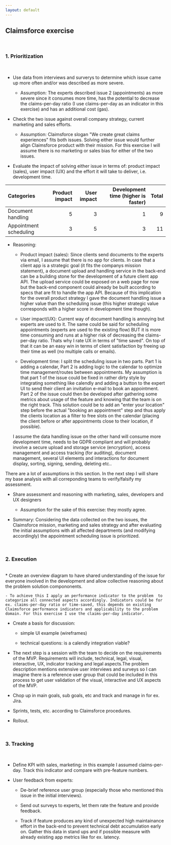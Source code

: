 ```yaml
---
layout: default
---
```


## Claimsforce exercise

<br>

### 1. Prioritization

<br>

* Use data from interviews and surverys to determine which issue came up more often and/or was described as more severe.

	- Assumption: The experts described issue 2 (appointments) as more severe  since it consumes more time, has the potential to decrease the claims-per-day ratio (I use claims-per-day as an indicator in this exercise) and has an additional cost (gas).
	
* Check the two issue against overall company strategy, current marketing and sales efforts.

	- Assumption: Claimsforce slogan "We create great claims experiences" fits both issues. Solving either issue would further align Claimsforce product with their mission. For this exercise I will assume there is no marketing or sales bias for either of the two issues.
	
* Evaluate the impact of solving either issue in terms of: product impact (sales),  user impact (UX) and the effort it will take to deliver, i.e. development time.


Categories             | Product impact | User impact | Development time (higher is faster) | Total
| :--- | ---: | ---: | ---: | ---: |
Document handling      | 5              | 3           | 1                                   | 9
Appointment scheduling | 3              | 5           | 3                                   | 11


* Reasoning: 

	- Product impact (sales): Since clients send documents to the experts via email, I assume that there is no app for clients. In case that a client app is a strategic goal (it fits the companys mission statement), a document upload and handling service in the back-end can be a building stone for the development of a future client app API. The upload service could be exposed on a web page for now but the back-end component could already be built according to specs that are fit to handle the app API. Because of this  implication for the overall product strategy I gave the document handling issue a higher value than the scheduling issue (this higher strategic value corresponds with a higher score in development time though).

	- User impact(UX): Current way of document handling is annoying but experts are used to it. The same could be said for scheduling appointments (experts are used to the existing flow) BUT it is more time consuming and runs at a higher risk of decreasing the claims-per-day ratio. Thats why I rate UX in terms of "time saved". On top of that it can be an easy win in terms of client satisfaction by freeing up their time as well (no multiple calls or emails).

	- Development time: I split the scheduling issue in two parts. Part 1 is adding a calendar, Part 2 is adding logic to the calendar to optimize time management/routes between appointments. My assumption is that part 1 of the  issue could be fixed in rather dirty style by integrating something like calendly and adding a button to the expert UI to send their client an invitation e-mail to book an appointment. Part 2 of the issue could then be developed after gathering some metrics about usage of the feature and knowing that the team is on the right track. This solution could be to add an "enter your location" step before the actual "booking an appointment" step and thus apply the clients location as a filter to free slots on the calendar (placing the client before or after appointments close to their location, if possible). 
    
    I assume the data handling issue on the other hand will consume more development time, needs to be GDPR compliant and will probably involve a secure upload and storage service (encryption), access management and access tracking (for auditing), document management, several UI elements and interactions for document display, sorting, signing, sending, deleting etc.. 

There are a lot of assumptions in this section. In the next step I will share my base analysis with all correponding teams to verify/falsify my assessment.

* Share assessment and reasoning with marketing, sales, developers and UX designers

	- Assumption for the sake of this exercise: they mostly agree. 
	
* Summary: Considering the data collected on the two issues, the Claimsforce mission, marketing and sales strategy and after evaluating the initial assumptions with all affected departments (and modifying accordingly) the appointment scheduling issue is prioritized.

<br>

### 2. Execution

<br>
* Create an overview diagram to have shared understanding of the issue for everyone involved in the development and allow collective reasoning about the problem solution compononents.

	- To achieve this I apply an performance indicator to the problem  to categorize all connected aspects accordingly. Indicators could be for ex. claims-per-day ratio or time-saved, this depends on existing Claimsforce performance indicators and applicability to the problem domain. For this exercise I use the claims-per-day indicator.

* Create a basis for discussion:

	- simple UI example (wireframes)

	- technical questions: is a calendly integration viable?

* The next step is a session with the team to decide on the requirements of the MVP. Requirements will include, technical, legal, visual, interactive, UX, indicator tracking and legal aspects.The problem description mentions extensive user interviews and surveys so I can imagine there is a reference user group that could be included in this process to get user validation of the visual, interactive and UX aspects of the MVP.

* Chop up in main goals, sub goals, etc and track and manage in for ex. Jira.

* Sprints, tests, etc. according to Claimsforce procedures.

* Rollout.

<br>

### 3. Tracking

<br> 

* Define KPI with sales, marketing: in this example I assumed claims-per-day. Track this indicator and compare with pre-feature numbers.

* User feedback from experts:

	- De-brief reference user group (especially those who mentioned this issue in the initial interviews).

	- Send out surveys to experts, let them rate the feature and provide feedback.

    - Track if feature produces any kind of unexpected high maintainance effort in the back-end to prevent technical debt accumulation early on. Gather this data in stand ups and if possible measure with already existing app metrics like for ex. latency.